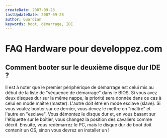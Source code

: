 ```yaml
---
createDate: 2007-09-28
lastUpdateDate: 2007-09-28
author: Guardian
keywords: boot, démarrage, IDE
---
```


# FAQ Hardware pour developpez.com

## Comment booter sur le deuxième disque dur IDE ?

Il est à noter que le premier périphérique de démarrage est celui mis au début de la liste de "séquence de démarrage" dans le BIOS. Si vous avez deux disques dur sur la même nappe, la priorité sera donnée dans ce cas à celui en mode maître (master). L'autre doit être en mode esclave (slave). Si vous voulez booter sur ce dernier, vous devez le mettre en "maître" et l'autre en "esclave".
Vous démontez le disque dur et, en vous basant sur l'étiquette sur le boîtier, vous changez la position des cavaliers comme décrit. Ensuite, vous redémarrez le PC, mais le disque dur de boot doit contenir un OS, sinon vous devrez en installer un !